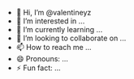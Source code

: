 - 👋 Hi, I’m @valentineyz
- 👀 I’m interested in ...
- 🌱 I’m currently learning ...
- 💞️ I’m looking to collaborate on ...
- 📫 How to reach me ...
- 😄 Pronouns: ...
- ⚡ Fun fact: ...

<!---
valentineyz/valentineyz is a ✨ special ✨ repository because its `README.md` (this file) appears on your GitHub profile.
You can click the Preview link to take a look at your changes.
--->
